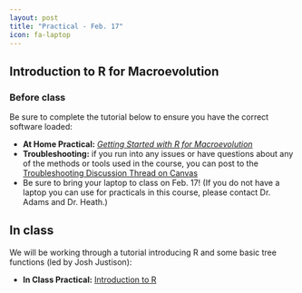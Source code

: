```yaml
---
layout: post
title: "Practical - Feb. 17"
icon: fa-laptop
---
```


## Introduction to R for Macroevolution 

### Before class

Be sure to complete the tutorial below to ensure you have the correct software loaded:

* **At Home Practical:** [*Getting Started with R for Macroevolution* <i class="fas fa-laptop"></i>](https://eeob-macroevolution.github.io/Practicals/Onboarding_RIntro/Setting_up_R_Rstudio.html)
* **Troubleshooting:** if you run into any issues or have questions about any of the methods or tools used in the course, you can post to the [Troubleshooting Discussion Thread on Canvas <i class="fas fa-life-ring"></i>](https://canvas.iastate.edu/courses/89027/discussion_topics/1116594)
* Be sure to bring your laptop to class on Feb. 17! (If you do not have a laptop you can use for practicals in this course, please contact Dr. Adams and Dr. Heath.)


## In class

We will be working through a tutorial introducing R and some basic tree functions (led by Josh Justison):

* **In Class Practical:** [Introduction to R](https://eeob-macroevolution.github.io/Practicals/Onboarding_RIntro/intro_to_R.html)
